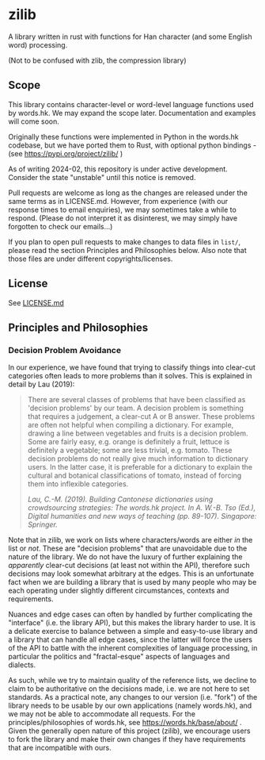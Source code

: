# zilib

A library written in rust with functions for Han character (and some English
word) processing.

(Not to be confused with zlib, the compression library)

## Scope

This library contains character-level or word-level language functions used by
words.hk. We may expand the scope later. Documentation and examples will come
soon.

Originally these functions were implemented in Python in the words.hk codebase,
but we have ported them to Rust, with optional python bindings - (see
https://pypi.org/project/zilib/ )

As of writing 2024-02, this repository is under active development. Consider
the state "unstable" until this notice is removed.

Pull requests are welcome as long as the changes are released under the same
terms as in LICENSE.md. However, from experience (with our response times to
email enquiries), we may sometimes take a while to respond. (Please do not
interpret it as disinterest, we may simply have forgotten to check our
emails...)

If you plan to open pull requests to make changes to data files in `list/`,
please read the section Principles and Philosophies below. Also note that those
files are under different copyrights/licenses.

## License

See [LICENSE.md](LICENSE.md)

## Principles and Philosophies

### Decision Problem Avoidance

In our experience, we have found that trying to classify things into clear-cut
categories often leads to more problems than it solves. This is explained in
detail by Lau (2019):

> There are several classes of problems that have been classified as 'decision
> problems' by our team. A decision problem is something that requires a
> judgement, a clear-cut A or B answer. These problems are often not helpful
> when compiling a dictionary. For example, drawing a line between vegetables
> and fruits is a decision problem. Some are fairly easy, e.g. orange is
> definitely a fruit, lettuce is definitely a vegetable; some are less trivial,
> e.g. tomato. These decision problems do not really give much information to
> dictionary users. In the latter case, it is preferable for a dictionary to
> explain the cultural and botanical classifications of tomato, instead of
> forcing them into inflexible categories.
>
> *Lau, C.-M. (2019). Building Cantonese dictionaries using crowdsourcing
> strategies: The words.hk project. In A. W.-B. Tso (Ed.), Digital humanities and
> new ways of teaching (pp. 89-107). Singapore: Springer.*

Note that in zilib, we work on lists where characters/words are either *in* the
list or *not*. These are "decision problems" that are unavoidable due to the
nature of the library. We do not have the luxury of further explaining the
*apparently* clear-cut decisions (at least not within the API), therefore such
decisions may look somewhat arbitrary at the edges. This is an unfortunate fact
when we are building a library that is used by many people who may be each
operating under slightly different circumstances, contexts and requirements.

Nuances and edge cases can often by handled by further complicating the
"interface" (i.e. the library API), but this makes the library harder to use.
It is a delicate exercise to balance between a simple and easy-to-use library
and a library that can handle all edge cases, since the latter will force the
users of the API to battle with the inherent complexities of language
processing, in particular the politics and "fractal-esque" aspects of languages
and dialects.

As such, while we try to maintain quality of the reference lists, we decline to
claim to be authoritative on the decisions made, i.e. we are not here to set
standards. As a practical note, any changes to our version (i.e. "fork") of the
library needs to be usable by our own applications (namely words.hk), and we
may not be able to accommodate all requests. For the principles/philosophies of
words.hk, see https://words.hk/base/about/ . Given the generally open nature of
this project (zilib), we encourage users to fork the library and make their own
changes if they have requirements that are incompatible with ours.
